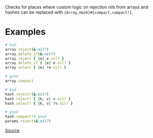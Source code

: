 
Checks for places where custom logic on rejection nils from arrays
and hashes can be replaced with `{Array,Hash}#{compact,compact!}`.

# Examples

```ruby
# bad
array.reject(&:nil?)
array.delete_if(&:nil?)
array.reject { |e| e.nil? }
array.delete_if { |e| e.nil? }
array.select { |e| !e.nil? }

# good
array.compact

# bad
hash.reject!(&:nil?)
hash.reject! { |k, v| v.nil? }
hash.select! { |k, v| !v.nil? }

# good
hash.compact!# good
params.reject(&:nil?)
```

[Source](http://www.rubydoc.info/gems/rubocop/RuboCop/Cop/Style/CollectionCompact)